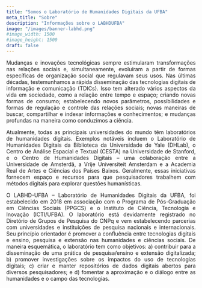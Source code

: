 ```yaml
---
title: "Somos o Laboratório de Humanidades Digitais da UFBA"
meta_title: "Sobre"
description: "Informações sobre o LABHDUFBA"
image: "/images/banner-labhd.png"
#image_width: 1500
#image_height: 1500
draft: false
---
```


<div style="text-align: justify;">

Mudanças e inovações tecnológicas sempre estimularam transformações nas relações sociais e, simultaneamente, evoluíram a partir de formas específicas de organização social que regulavam seus usos. Nas últimas décadas, testemunhamos a rápida disseminação das tecnologias digitais de informação e comunicação (TDICs). Isso tem alterado vários aspectos da vida em sociedade, como a relação entre tempo e espaço; criando novas formas de consumo; estabelecendo novos parâmetros, possibilidades e formas de regulação e controle das relações sociais; novas maneiras de buscar, compartilhar e indexar informações e conhecimentos; e mudanças profundas na maneira como conduzimos a ciência.

Atualmente, todas as principais universidades do mundo têm laboratórios de humanidades digitais. Exemplos notáveis incluem o Laboratório de Humanidades Digitais da Biblioteca da Universidade de Yale (DHLab), o Centro de Análise Espacial e Textual (CESTA) na Universidade de Stanford, e o Centro de Humanidades Digitais – uma colaboração entre a Universidade de Amsterdã, a Vrije Universiteit Amsterdam e a Academia Real de Artes e Ciências dos Países Baixos. Geralmente, essas iniciativas fornecem espaço e recursos para que pesquisadores trabalhem com métodos digitais para explorar questões humanísticas.

O LABHD-UFBA – Laboratório de Humanidades Digitais da UFBA, foi estabelecido em 2018 em associação com o Programa de Pós-Graduação em Ciências Sociais (PPGCS) e o Instituto de Ciência, Tecnologia e Inovação (ICTI/UFBA). O laboratório está devidamente registrado no Diretório de Grupos de Pesquisa do CNPq e vem estabelecendo parcerias com universidades e instituições de pesquisa nacionais e internacionais. Seu princípio orientador é promover a confluência entre tecnologias digitais e ensino, pesquisa e extensão nas humanidades e ciências sociais. De maneira esquemática, o laboratório tem como objetivos: a) contribuir para a disseminação de uma prática de pesquisa/ensino e extensão digitalizada; b) promover investigações sobre os impactos do uso de tecnologias digitais; c) criar e manter repositórios de dados digitais abertos para diversos pesquisadores; e d) fomentar a aproximação e o diálogo entre as humanidades e o campo das tecnologias.
</div>
